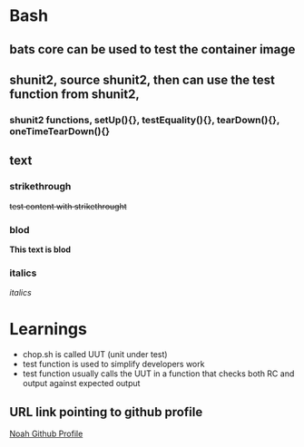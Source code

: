 # Bash


<!-- section use ## -->

## bats core can be used to test the container image 

## shunit2, source shunit2, then can use the test function from shunit2,

<!-- subsection use ### -->
### shunit2 functions, setUp(){}, testEquality(){}, tearDown(){}, oneTimeTearDown(){}

<!-- text -->
## text
### strikethrough
~~test content with strikethrought~~
### blod
**This text is blod**

### italics
*italics*


# Learnings

- chop.sh is called UUT (unit under test)
- test function is used to simplify developers work
- test function usually calls the UUT in a function that
  checks both RC and output against expected output

## URL link pointing to github profile
[Noah Github Profile](https://github.com/su2700)
